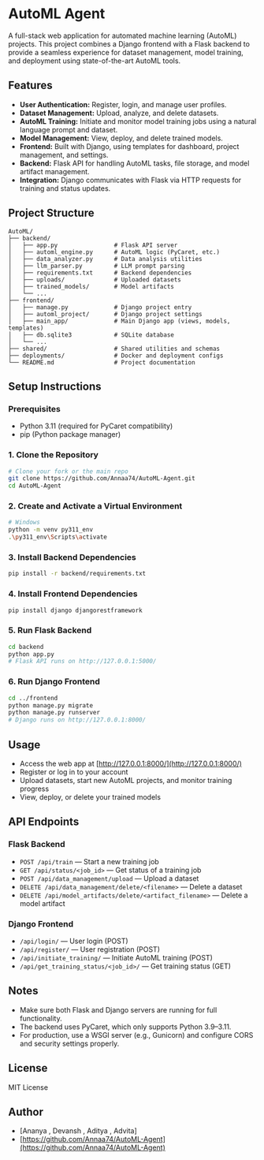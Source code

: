 # AutoML Agent

A full-stack web application for automated machine learning (AutoML) projects. This project combines a Django frontend with a Flask backend to provide a seamless experience for dataset management, model training, and deployment using state-of-the-art AutoML tools.

## Features

- **User Authentication:** Register, login, and manage user profiles.
- **Dataset Management:** Upload, analyze, and delete datasets.
- **AutoML Training:** Initiate and monitor model training jobs using a natural language prompt and dataset.
- **Model Management:** View, deploy, and delete trained models.
- **Frontend:** Built with Django, using templates for dashboard, project management, and settings.
- **Backend:** Flask API for handling AutoML tasks, file storage, and model artifact management.
- **Integration:** Django communicates with Flask via HTTP requests for training and status updates.

## Project Structure

```
AutoML/
├── backend/
│   ├── app.py                # Flask API server
│   ├── automl_engine.py      # AutoML logic (PyCaret, etc.)
│   ├── data_analyzer.py      # Data analysis utilities
│   ├── llm_parser.py         # LLM prompt parsing
│   ├── requirements.txt      # Backend dependencies
│   ├── uploads/              # Uploaded datasets
│   ├── trained_models/       # Model artifacts
│   └── ...
├── frontend/
│   ├── manage.py             # Django project entry
│   ├── automl_project/       # Django project settings
│   ├── main_app/             # Main Django app (views, models, templates)
│   ├── db.sqlite3            # SQLite database
│   └── ...
├── shared/                   # Shared utilities and schemas
├── deployments/              # Docker and deployment configs
└── README.md                 # Project documentation
```

## Setup Instructions

### Prerequisites
- Python 3.11 (required for PyCaret compatibility)
- pip (Python package manager)

### 1. Clone the Repository
```bash
# Clone your fork or the main repo
git clone https://github.com/Annaa74/AutoML-Agent.git
cd AutoML-Agent
```

### 2. Create and Activate a Virtual Environment
```bash
# Windows
python -m venv py311_env
.\py311_env\Scripts\activate
```

### 3. Install Backend Dependencies
```bash
pip install -r backend/requirements.txt
```

### 4. Install Frontend Dependencies
```bash
pip install django djangorestframework
```

### 5. Run Flask Backend
```bash
cd backend
python app.py
# Flask API runs on http://127.0.0.1:5000/
```

### 6. Run Django Frontend
```bash
cd ../frontend
python manage.py migrate
python manage.py runserver
# Django runs on http://127.0.0.1:8000/
```

## Usage
- Access the web app at [http://127.0.0.1:8000/](http://127.0.0.1:8000/)
- Register or log in to your account
- Upload datasets, start new AutoML projects, and monitor training progress
- View, deploy, or delete your trained models

## API Endpoints

### Flask Backend
- `POST /api/train` — Start a new training job
- `GET /api/status/<job_id>` — Get status of a training job
- `POST /api/data_management/upload` — Upload a dataset
- `DELETE /api/data_management/delete/<filename>` — Delete a dataset
- `DELETE /api/model_artifacts/delete/<artifact_filename>` — Delete a model artifact

### Django Frontend
- `/api/login/` — User login (POST)
- `/api/register/` — User registration (POST)
- `/api/initiate_training/` — Initiate AutoML training (POST)
- `/api/get_training_status/<job_id>/` — Get training status (GET)

## Notes
- Make sure both Flask and Django servers are running for full functionality.
- The backend uses PyCaret, which only supports Python 3.9–3.11.
- For production, use a WSGI server (e.g., Gunicorn) and configure CORS and security settings properly.

## License
MIT License

## Author
- [Ananya  , Devansh , Aditya , Advita]
- [https://github.com/Annaa74/AutoML-Agent](https://github.com/Annaa74/AutoML-Agent)

